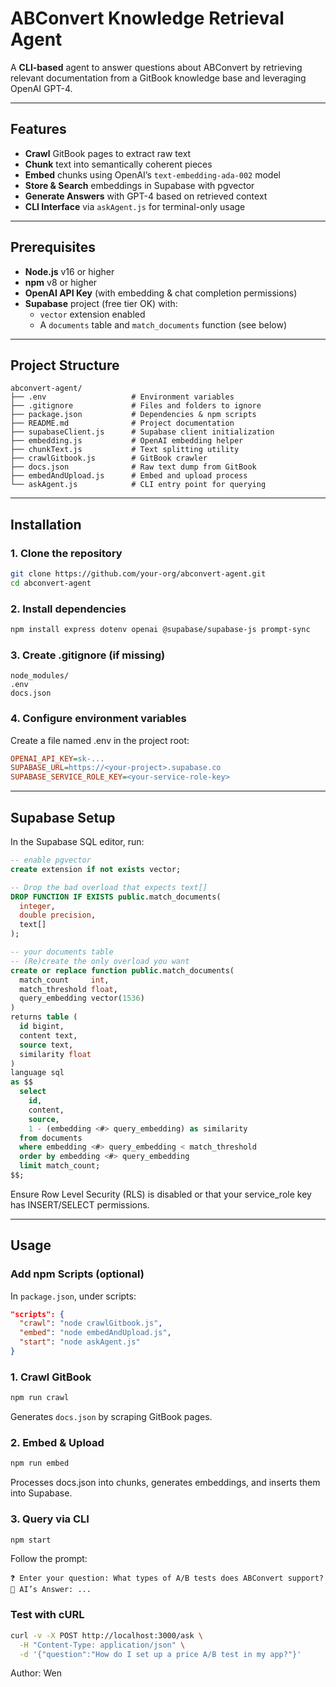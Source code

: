 # ABConvert Knowledge Retrieval Agent

A **CLI-based** agent to answer questions about ABConvert by retrieving relevant documentation from a GitBook knowledge base and leveraging OpenAI GPT-4.

---

## Features

- **Crawl** GitBook pages to extract raw text  
- **Chunk** text into semantically coherent pieces  
- **Embed** chunks using OpenAI’s `text-embedding-ada-002` model  
- **Store & Search** embeddings in Supabase with pgvector  
- **Generate Answers** with GPT-4 based on retrieved context  
- **CLI Interface** via `askAgent.js` for terminal-only usage  

---

## Prerequisites

- **Node.js** v16 or higher  
- **npm** v8 or higher  
- **OpenAI API Key** (with embedding & chat completion permissions)  
- **Supabase** project (free tier OK) with:  
  - `vector` extension enabled  
  - A `documents` table and `match_documents` function (see below)  

---

## Project Structure

```text
abconvert-agent/
├── .env                   # Environment variables
├── .gitignore             # Files and folders to ignore
├── package.json           # Dependencies & npm scripts
├── README.md              # Project documentation
├── supabaseClient.js      # Supabase client initialization
├── embedding.js           # OpenAI embedding helper
├── chunkText.js           # Text splitting utility
├── crawlGitbook.js        # GitBook crawler
├── docs.json              # Raw text dump from GitBook
├── embedAndUpload.js      # Embed and upload process
└── askAgent.js            # CLI entry point for querying
```

---

## Installation
### 1. Clone the repository
```bash
git clone https://github.com/your-org/abconvert-agent.git
cd abconvert-agent
```

### 2. Install dependencies
```bash
npm install express dotenv openai @supabase/supabase-js prompt-sync
```

### 3. Create .gitignore (if missing)
```gitignore
node_modules/
.env
docs.json
```

### 4. Configure environment variables
Create a file named .env in the project root:

```ini
OPENAI_API_KEY=sk-...
SUPABASE_URL=https://<your-project>.supabase.co
SUPABASE_SERVICE_ROLE_KEY=<your-service-role-key>
```
---
## Supabase Setup
In the Supabase SQL editor, run:

```sql
-- enable pgvector
create extension if not exists vector;

-- Drop the bad overload that expects text[]
DROP FUNCTION IF EXISTS public.match_documents(
  integer,
  double precision,
  text[]
);

-- your documents table
-- (Re)create the only overload you want
create or replace function public.match_documents(
  match_count     int,
  match_threshold float,
  query_embedding vector(1536)
)
returns table (
  id bigint,
  content text,
  source text,
  similarity float
)
language sql
as $$
  select
    id,
    content,
    source,
    1 - (embedding <#> query_embedding) as similarity
  from documents
  where embedding <#> query_embedding < match_threshold
  order by embedding <#> query_embedding
  limit match_count;
$$;
```

Ensure Row Level Security (RLS) is disabled or that your service_role key has INSERT/SELECT permissions.

--- 

## Usage
### Add npm Scripts (optional)
In `package.json`, under scripts:

```json
"scripts": {
  "crawl": "node crawlGitbook.js",
  "embed": "node embedAndUpload.js",
  "start": "node askAgent.js"
}
```

### 1. Crawl GitBook
```bash
npm run crawl
```
Generates `docs.json` by scraping GitBook pages.

### 2. Embed & Upload
```bash
npm run embed
```
Processes docs.json into chunks, generates embeddings, and inserts them into Supabase.

### 3. Query via CLI
```bash
npm start
```
Follow the prompt:
```less
❓ Enter your question: What types of A/B tests does ABConvert support?
🤖 AI’s Answer: ...
```

### Test with cURL
```bash
curl -v -X POST http://localhost:3000/ask \
  -H "Content-Type: application/json" \
  -d '{"question":"How do I set up a price A/B test in my app?"}'
```

Author: Wen